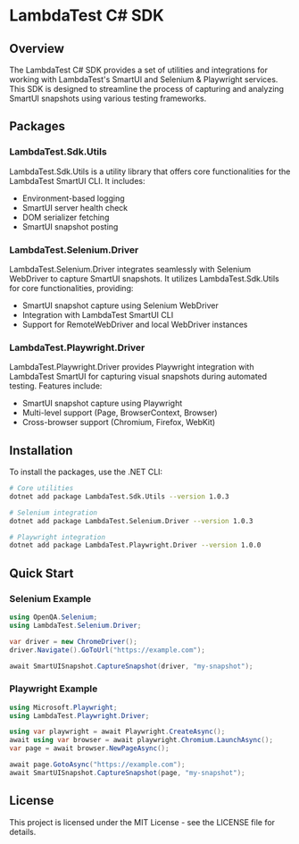 # LambdaTest C# SDK

## Overview

The LambdaTest C# SDK provides a set of utilities and integrations for working with LambdaTest's SmartUI and Selenium & Playwright services. This SDK is designed to streamline the process of capturing and analyzing SmartUI snapshots using various testing frameworks.

## Packages

### LambdaTest.Sdk.Utils

LambdaTest.Sdk.Utils is a utility library that offers core functionalities for the LambdaTest SmartUI CLI. It includes:

- Environment-based logging
- SmartUI server health check
- DOM serializer fetching
- SmartUI snapshot posting

### LambdaTest.Selenium.Driver

LambdaTest.Selenium.Driver integrates seamlessly with Selenium WebDriver to capture SmartUI snapshots. It utilizes LambdaTest.Sdk.Utils for core functionalities, providing:

- SmartUI snapshot capture using Selenium WebDriver
- Integration with LambdaTest SmartUI CLI
- Support for RemoteWebDriver and local WebDriver instances

### LambdaTest.Playwright.Driver

LambdaTest.Playwright.Driver provides Playwright integration with LambdaTest SmartUI for capturing visual snapshots during automated testing. Features include:

- SmartUI snapshot capture using Playwright
- Multi-level support (Page, BrowserContext, Browser)
- Cross-browser support (Chromium, Firefox, WebKit)

## Installation

To install the packages, use the .NET CLI:

```sh
# Core utilities
dotnet add package LambdaTest.Sdk.Utils --version 1.0.3

# Selenium integration
dotnet add package LambdaTest.Selenium.Driver --version 1.0.3

# Playwright integration
dotnet add package LambdaTest.Playwright.Driver --version 1.0.0
```

## Quick Start

### Selenium Example

```csharp
using OpenQA.Selenium;
using LambdaTest.Selenium.Driver;

var driver = new ChromeDriver();
driver.Navigate().GoToUrl("https://example.com");

await SmartUISnapshot.CaptureSnapshot(driver, "my-snapshot");
```

### Playwright Example

```csharp
using Microsoft.Playwright;
using LambdaTest.Playwright.Driver;

using var playwright = await Playwright.CreateAsync();
await using var browser = await playwright.Chromium.LaunchAsync();
var page = await browser.NewPageAsync();

await page.GotoAsync("https://example.com");
await SmartUISnapshot.CaptureSnapshot(page, "my-snapshot");
```

## License 

This project is licensed under the MIT License - see the LICENSE file for details.













